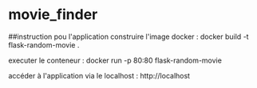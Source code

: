 # movie_finder

##instruction pou l'application
construire l'image docker :
docker build -t flask-random-movie .

executer le conteneur :
docker run -p 80:80 flask-random-movie

accéder à l'application via le localhost :
http://localhost
